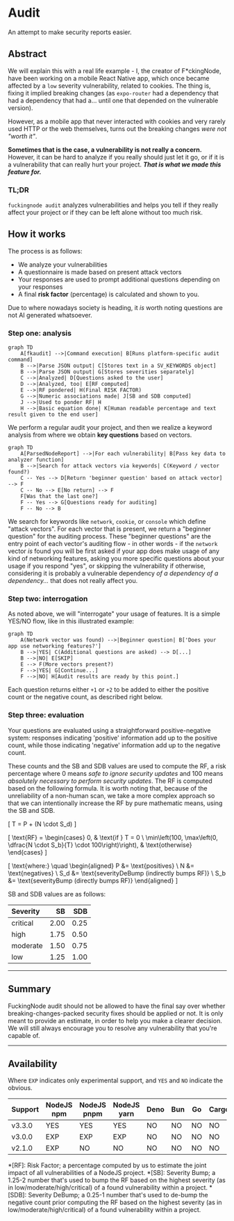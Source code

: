 # Audit

An attempt to make security reports easier.

## Abstract

We will explain this  with a real life example - I, the creator of F\*ckingNode, have been working on a mobile React Native app, which once became affected by a `low` severity vulnerability, related to cookies. The thing is, fixing it implied breaking changes (as `expo-router` had a dependency that had a dependency that had a... until one that depended on the vulnerable version).

However, as a mobile app that never interacted with cookies and very rarely used HTTP or the web themselves, turns out the breaking changes _were not "worth it"_.

**Sometimes that is the case, a vulnerability is not really a concern.** However, it can be hard to analyze if you really should just let it go, or if it is a vulnerability that can really hurt your project. _**That is what we made this feature for.**_

### TL;DR

`fuckingnode audit` analyzes vulnerabilities and helps you tell if they really affect your project or if they can be left alone without too much risk.

## How it works

The process is as follows:

- We analyze your vulnerabilities
- A questionnaire is made based on present attack vectors
- Your responses are used to prompt additional questions depending on your responses
- A final **risk factor** (percentage) is calculated and shown to you.

Due to where nowadays society is heading, it _is_ worth noting questions are not AI generated whatsoever.

### Step one: analysis

```mermaid
graph TD
    A[fkaudit] -->|Command execution| B[Runs platform-specific audit command]
    B -->|Parse JSON output| C[Stores text in a SV_KEYWORDS object]
    B -->|Parse JSON output| G[Stores severities separately]
    C -->|Analyzed| D[Questions asked to the user]
    D -->|Analyzed, too| E[RF computed]
    E -->|RF pondered| H(Final RISK FACTOR)
    G -->|Numeric associations made| J[SB and SDB computed]
    J -->|Used to ponder RF| H
    H -->|Basic equation done| K[Human readable percentage and text result given to the end user]
```

We perform a regular audit your project, and then we realize a keyword analysis from where we obtain **key questions** based on vectors.

```mermaid
graph TD
    A[ParsedNodeReport] -->|For each vulnerability| B[Pass key data to analyzer function]
    B -->|Search for attack vectors via keywords| C(Keyword / vector found?)
    C -- Yes --> D[Return 'beginner question' based on attack vector] --> F
    C -- No --> E[No return] --> F
    F[Was that the last one?]
    F -- Yes --> G[Questions ready for auditing]
    F -- No --> B
```

We search for keywords like `network`, `cookie`, or `console` which define "attack vectors". For each vector that is present, we return a "beginner question" for the auditing process. These "beginner questions" are the entry point of each vector's auditing flow - in other words - if the `network` vector _is_ found you will be first asked if your app does make usage of any kind of networking features, asking you more specific questions about your usage if you respond "yes", or skipping the vulnerability if otherwise, considering it is probably a vulnerable dependency _of a dependency of a dependency..._ that does not really affect you.

### Step two: interrogation

As noted above, we will "interrogate" your usage of features. It is a simple YES/NO flow, like in this illustrated example:

```mermaid
graph TD
    A(Network vector was found) -->|Beginner question| B['Does your app use networking features?']
    B -->|YES| C(Additional questions are asked) --> D[...]
    B -->|NO| E[SKIP]
    E --> F(More vectors present?)
    F -->|YES| G[Continue...]
    F -->|NO| H[Audit results are ready by this point.]
```

Each question returns either `+1` or `+2` to be added to either the positive count or the negative count, as described right below.

### Step three: evaluation

Your questions are evaluated using a straightforward positive-negative system: responses indicating 'positive' information add up to the positive count, while those indicating 'negative' information add up to the negative count.

These counts and the SB and SDB values are used to compute the RF, a risk percentage where 0 means _safe to ignore security updates_ and 100 means _absolutely necessary to perform security updates_. The RF is computed based on the following formula. It is worth noting that, because of the unreliability of a non-human scan, we take a more complex approach so that we can intentionally increase the RF by pure mathematic means, using the SB and SDB.

\[
T = P + (N \cdot S_d)
\]

\[
\text{RF} =
\begin{cases}
0, & \text{if } T = 0 \\
\min\left(100, \max\left(0, \dfrac{N \cdot S_b}{T} \cdot 100\right)\right), & \text{otherwise}
\end{cases}
\]

\[
\text{where:} \quad
\begin{aligned}
P &= \text{positives} \\
N &= \text{negatives} \\
S_d &= \text{severityDeBump (indirectly bumps RF)} \\
S_b &= \text{severityBump (directly bumps RF)}
\end{aligned}
\]

SB and SDB values are as follows:

| Severity |   SB |  SDB |
| :------- | ---: | ---: |
| critical | 2.00 | 0.25 |
| high     | 1.75 | 0.50 |
| moderate | 1.50 | 0.75 |
| low      | 1.25 | 1.00 |

---

## Summary

FuckingNode audit should not be allowed to have the final say over whether breaking-changes-packed security fixes should be applied or not. It is only meant to provide an estimate, in order to help you make a clearer decision. We will still always encourage you to resolve any vulnerability that you're capable of.

---

## Availability

Where `EXP` indicates only experimental support, and `YES` and `NO` indicate the obvious.

| Support    | NodeJS npm | NodeJS pnpm | NodeJS yarn | Deno | Bun | Go | Cargo |
| :--------- | ---------- | ----------- | ----------- | ---- | --- | -- | ----- |
| v3.3.0     | YES        | YES         | YES         | NO   | NO  | NO | NO    |
| v3.0.0     | EXP        | EXP         | EXP         | NO   | NO  | NO | NO    |
| v2.1.0     | EXP        | NO          | NO          | NO   | NO  | NO | NO    |

*[RF]: Risk Factor; a percentage computed by us to estimate the joint impact of all vulnerabilities of a NodeJS project.
*[SB]: Severity Bump; a 1.25-2 number that's used to bump the RF based on the highest severity (as in low/moderate/high/critical) of a found vulnerability within a project.
*[SDB]: Severity DeBump; a 0.25-1 number that's used to de-bump the negative count prior computing the RF based on the highest severity (as in low/moderate/high/critical) of a found vulnerability within a project.
